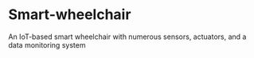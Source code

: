 # Smart-wheelchair
An IoT-based smart wheelchair with numerous sensors, actuators, and a data monitoring system
